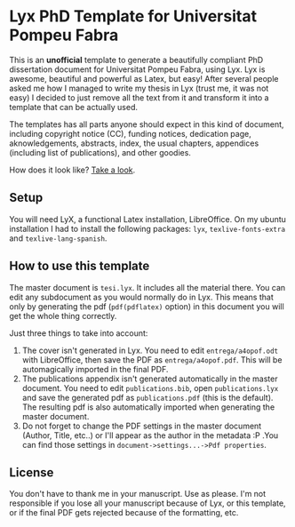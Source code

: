 Lyx PhD Template for Universitat Pompeu Fabra
=============================================

This is an **unofficial** template to generate a beautifully compliant PhD dissertation document for Universitat Pompeu Fabra, using Lyx. Lyx is awesome, beautiful and powerful as Latex, but easy! After several people asked me how I managed to write my thesis in Lyx (trust me, it was not easy) I decided to just remove all the text from it and transform it into a template that can be actually used.

The templates has all parts anyone should expect in this kind of document, including copyright notice (CC), funding notices, dedication page, aknowledgements, abstracts, index, the usual chapters, appendices (including list of publications), and other goodies.

How does it look like? [Take a look](http://mtg.upf.edu/system/files/publications/thesis-Julia-Carles-F.pdf).


Setup
-----

You will need LyX, a functional Latex installation, LibreOffice. On my ubuntu installation I had to install the following packages: `lyx`, `texlive-fonts-extra` and `texlive-lang-spanish`.


How to use this template
------------------------

The master document is `tesi.lyx`. It includes all the material there. You can edit any subdocument as you would normally do in Lyx. This means that only by generating the pdf (`pdf(pdflatex)` option) in this document you will get the whole thing correctly.

Just three things to take into account:

1. The cover isn't generated in Lyx. You need to edit `entrega/a4opof.odt` with LibreOffice, then save the PDF as `entrega/a4opof.pdf`. This will be automagically imported in the final PDF.
2. The publications appendix isn't generated automatically in the master document. You need to edit `publications.bib`, open `publications.lyx` and save the generated pdf as `publications.pdf` (this is the default). The resulting pdf is also automatically imported when generating the master document.
3. Do not forget to change the PDF settings in the master document (Author, Title, etc..) or I'll appear as the author in the metadata :P .You can find those settings in `document->settings...->Pdf properties`.


License
-------

You don't have to thank me in your manuscript. Use as please. I'm not responsible if you lose all your manuscript because of Lyx, or this template, or if the final PDF gets rejected because of the formatting, etc.
